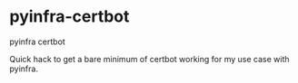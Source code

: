 # pyinfra-certbot
pyinfra certbot

Quick hack to get a bare minimum of certbot working for my use case with pyinfra.
